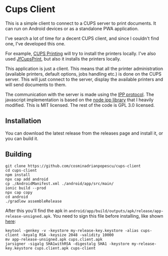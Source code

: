 Cups Client
========================================

This is a simple client to connect to a CUPS server to print documents. It can
run on Android devices or as a standalone PWA application. 

I've search a lot of time for a decent CUPS client, and since I couldn't find
one, I've developed this one. 

For example, [CUPS
Printing](https://play.google.com/store/apps/details?id=io.github.benoitduffez.cupsprint&hl=en_US)
will try to install the printers locally. I've also used
[JfCupsPrint](http://mobd.jonbanjo.com/jfcupsprint/default.php), but also it
installs the printers locally. 

This application is just a client. This means that all the printer
administration (available printers, default options, jobs handling etc.) is
done on the CUPS server. This will just connect to the server, display the
available printers and will send documents to them. 

The communication with the server is made using the [IPP
protocol](https://en.wikipedia.org/wiki/Internet_Printing_Protocol). The
javascript implementation is based on the [node ipp
library](https://www.npmjs.com/package/ipp) that I heavily modified. This is
MIT licensed. The rest of the code is GPL 3.0 licensed. 

## Installation

You can download the latest release from the releases page and install it, or
you can build it.

## Building

```
git clone https://github.com/cosminadrianpopescu/cups-client
cd cups-client
npm install
npx cap add android
cp ./AndroidManifest.xml ./android/app/src/main/
ionic build --prod
npx cap copy
cd android
./gradlew assembleRelease
```

After this you'll find the apk in
`android/app/build/outputs/apk/release/app-release-unsigned.apk`. You need
to sign this file before installing, like shown
[here](https://ionicframework.com/docs/v1/guide/publishing.html):

```
keytool -genkey -v -keystore my-release-key.keystore -alias cups-client -keyalg RSA -keysize 2048 -validity 10000
mv app-release-unsigned.apk cups.client.apk
jarsigner -sigalg SHA1withRSA -digestalg SHA1 -keystore my-release-key.keystore cups.client.apk cups-client
```
